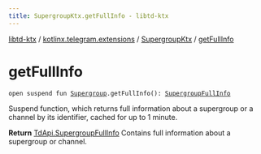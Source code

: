 ```yaml
---
title: SupergroupKtx.getFullInfo - libtd-ktx
---
```


[libtd-ktx](../../index.html) / [kotlinx.telegram.extensions](../index.html) / [SupergroupKtx](index.html) / [getFullInfo](./get-full-info.html)

# getFullInfo

`open suspend fun `[`Supergroup`](https://tdlibx.github.io/td/docs/org/drinkless/td/libcore/telegram/TdApi/Supergroup.html)`.getFullInfo(): `[`SupergroupFullInfo`](https://tdlibx.github.io/td/docs/org/drinkless/td/libcore/telegram/TdApi/SupergroupFullInfo.html)

Suspend function, which returns full information about a supergroup or a channel by its
identifier, cached for up to 1 minute.

**Return**
[TdApi.SupergroupFullInfo](https://tdlibx.github.io/td/docs/org/drinkless/td/libcore/telegram/TdApi/SupergroupFullInfo.html) Contains full information about a supergroup or channel.

